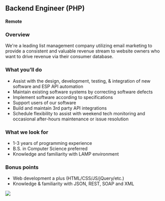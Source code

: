 ## Backend Engineer (PHP)
#### Remote

### Overview
We're a leading list management company utilizing email marketing to provide a consistent and valuable revenue stream to website owners who want to drive revenue via their consumer database.

### What you’ll do
+	Assist with the design, development, testing, & integration of new software and ESP API automation
+	Maintain existing software systems by correcting software defects
+	Implement software according to specifications
+	Support users of our software
+	Build and maintain 3rd party API integrations
+	Schedule flexibility to assist with weekend tech monitoring and occasional after-hours maintenance or issue resolution

### What we look for
+	1-3 years of programming experience
+	B.S. in Computer Science preferred
+	Knowledge and familiarity with LAMP environment

### Bonus points
+	Web development a plus (HTML/CSS/JS/jQuery/etc.)
+	Knowledge & familiarity with JSON, REST, SOAP and XML


[<img src='https://dabuttonfactory.com/button.png?t=Learn+More&f=Calibri-Bold&ts=24&tc=fff&hp=20&vp=8&c=5&bgt=unicolored&bgc=29aafe'>](https://letsrockit.co/jobs/qwxsluluym94-backend-engineer-php)
